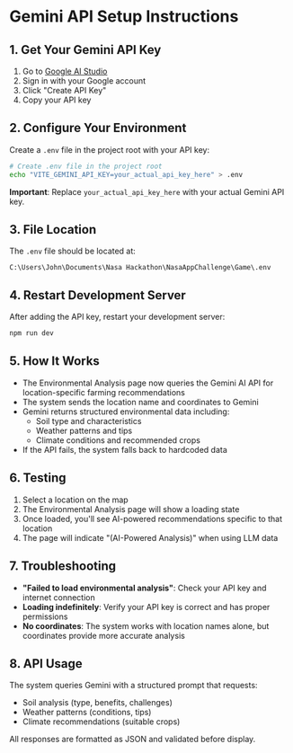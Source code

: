 # Gemini API Setup Instructions

## 1. Get Your Gemini API Key

1. Go to [Google AI Studio](https://makersuite.google.com/app/apikey)
2. Sign in with your Google account
3. Click "Create API Key"
4. Copy your API key

## 2. Configure Your Environment

Create a `.env` file in the project root with your API key:

```bash
# Create .env file in the project root
echo "VITE_GEMINI_API_KEY=your_actual_api_key_here" > .env
```

**Important**: Replace `your_actual_api_key_here` with your actual Gemini API key.

## 3. File Location

The `.env` file should be located at:
```
C:\Users\John\Documents\Nasa Hackathon\NasaAppChallenge\Game\.env
```

## 4. Restart Development Server

After adding the API key, restart your development server:

```bash
npm run dev
```

## 5. How It Works

- The Environmental Analysis page now queries the Gemini AI API for location-specific farming recommendations
- The system sends the location name and coordinates to Gemini
- Gemini returns structured environmental data including:
  - Soil type and characteristics
  - Weather patterns and tips
  - Climate conditions and recommended crops
- If the API fails, the system falls back to hardcoded data

## 6. Testing

1. Select a location on the map
2. The Environmental Analysis page will show a loading state
3. Once loaded, you'll see AI-powered recommendations specific to that location
4. The page will indicate "(AI-Powered Analysis)" when using LLM data

## 7. Troubleshooting

- **"Failed to load environmental analysis"**: Check your API key and internet connection
- **Loading indefinitely**: Verify your API key is correct and has proper permissions
- **No coordinates**: The system works with location names alone, but coordinates provide more accurate analysis

## 8. API Usage

The system queries Gemini with a structured prompt that requests:
- Soil analysis (type, benefits, challenges)
- Weather patterns (conditions, tips)
- Climate recommendations (suitable crops)

All responses are formatted as JSON and validated before display.

